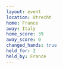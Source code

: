 ```yaml
---
layout: event
location: Utrecht
home: France
away: Italy
home_score: 39
away_score: 0
changed_hands: true
held_for: 2
held_by: France
---
```

